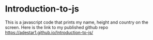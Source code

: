# Introduction-to-js
This is a javascript code that prints my name, height and country on the screen.
Here is the link to my published github repo
 https://adestar1.github.io/Introduction-to-js/
